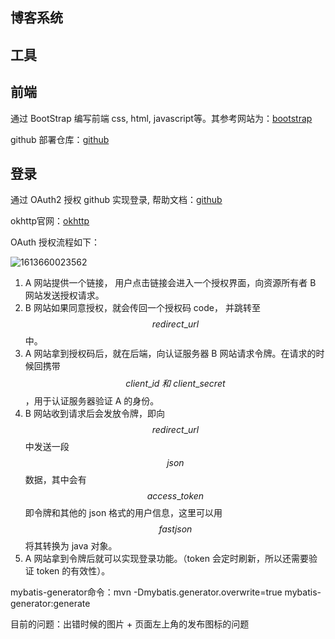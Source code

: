 ## 博客系统

## 工具

## 前端
通过 BootStrap 编写前端 css, html, javascript等。其参考网站为：[bootstrap](https://v3.bootcss.com/components/#navbar)

github 部署仓库：[github](https://github.com/StungYep/Blog)



## 登录
通过 OAuth2 授权 github 实现登录, 帮助文档：[github](https://docs.github.com/en/developers/apps/authorizing-oauth-apps)

okhttp官网：[okhttp](https://square.github.io/okhttp/)

OAuth 授权流程如下：

![1613660023562](C:\Users\StungYep\AppData\Roaming\Typora\typora-user-images\1613660023562.png)

1.  A 网站提供一个链接， 用户点击链接会进入一个授权界面，向资源所有者 B 网站发送授权请求。
2.  B 网站如果同意授权，就会传回一个授权码 code， 并跳转至 $$redirect\_url$$  中。
3.  A 网站拿到授权码后，就在后端，向认证服务器 B 网站请求令牌。在请求的时候回携带 $$client\_id\ 和\  client\_secret$$  ，用于认证服务器验证 A 的身份。
4.  B 网站收到请求后会发放令牌，即向 $$redirect\_url$$ 中发送一段 $$json$$ 数据，其中会有 $$access\_token$$ 即令牌和其他的 json 格式的用户信息，这里可以用 $$fastjson$$ 将其转换为 java 对象。
5.  A 网站拿到令牌后就可以实现登录功能。（token 会定时刷新，所以还需要验证 token 的有效性）。

mybatis-generator命令：mvn -Dmybatis.generator.overwrite=true mybatis-generator:generate

目前的问题：出错时候的图片 + 页面左上角的发布图标的问题
